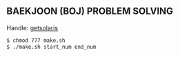 ## BAEKJOON (BOJ) PROBLEM SOLVING

Handle: [getsolaris](https://www.acmicpc.net/user/getsolaris)

```bash
$ chmod 777 make.sh
$ ./make.sh start_num end_num
```
